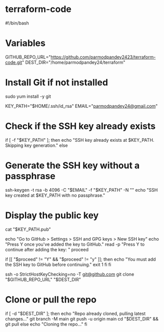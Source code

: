 # terraform-code
#!/bin/bash

# Variables
GITHUB_REPO_URL="https://github.com/parmodpandey2423/terraform-code.git"
DEST_DIR="/home/parmodpandey24/terraform"

# Install Git if not installed
sudo yum install -y git

KEY_PATH="$HOME/.ssh/id_rsa"
EMAIL="parmodpandey24@gmail.com"

# Check if the SSH key already exists
if [ -f "$KEY_PATH" ]; then
  echo "SSH key already exists at $KEY_PATH. Skipping key generation."
else
  # Generate the SSH key without a passphrase
  ssh-keygen -t rsa -b 4096 -C "$EMAIL" -f "$KEY_PATH" -N ""
  echo "SSH key created at $KEY_PATH with no passphrase."

# Display the public key
cat "$KEY_PATH.pub"

 echo "Go to GitHub > Settings > SSH and GPG keys > New SSH key"
  echo "Press Y once you've added the key to GitHub."
  read -p "Press Y to continue after adding the key: " proceed

  if [[ "$proceed" != "Y" && "$proceed" != "y" ]]; then
    echo "You must add the SSH key to GitHub before continuing."
    exit 1
  fi
fi

ssh -o StrictHostKeyChecking=no -T git@github.com
git clone "$GITHUB_REPO_URL" "$DEST_DIR"


# Clone or pull the repo
if [ -d "$DEST_DIR" ]; then
  echo "Repo already cloned, pulling latest changes..."
  git branch -M main
  git push -u origin main
  cd "$DEST_DIR" && git pull
else
  echo "Cloning the repo..."
fi
